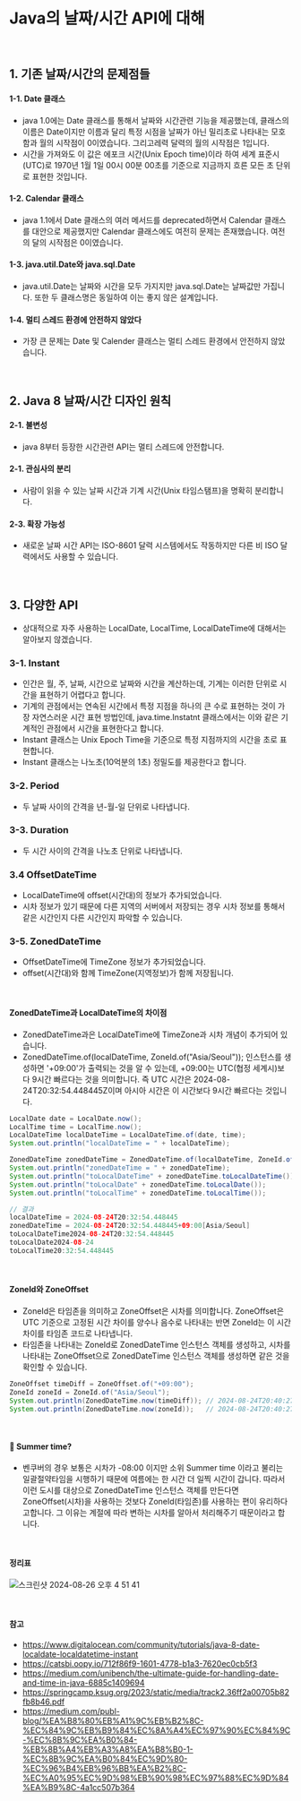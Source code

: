 # Java의 날짜/시간 API에 대해

<br>

## 1. 기존 날짜/시간의 문제점들

#### 1-1. Date 클래스

- java 1.0에는 Date 클래스를 통해서 날짜와 시간관련 기능을 제공했는데, 클래스의 이름은 Date이지만 이름과 달리 특정 시점을 날짜가 아닌 밀리초로 나타내는 모호함과 월의 시작점이 0이였습니다. 그리고레력 달력의 월의 시작점은 1입니다.
- 시간을 가져와도 이 값은 에포크 시간(Unix Epoch time)이라 하여 세계 표준시(UTC)로 1970년 1월 1일 00시 00분 00초를 기준으로 지금까지 흐른 모든 초 단위로 표현한 것입니다.

#### 1-2. Calendar 클래스

- java 1.1에서 Date 클래스의 여러 메서드를 deprecated하면서 Calendar 클래스를 대안으로 제공했지만 Calendar 클래스에도 여전히 문제는 존재했습니다. 여전의 달의 시작점은 0이였습니다.

#### 1-3. java.util.Date와 java.sql.Date

- java.util.Date는 날짜와 시간을 모두 가지지만 java.sql.Date는 날짜값만 가집니다. 또한 두 클래스명은 동일하여 이는 좋지 않은 설계입니다.

#### 1-4. 멀티 스레드 환경에 안전하지 않았다

- 가장 큰 문제는 Date 및 Calender 클래스는 멀티 스레드 환경에서 안전하지 않았습니다.

<br>

## 2. Java 8 날짜/시간 디자인 원칙

#### 2-1. 불변성

- java 8부터 등장한 시간관련 API는 멀티 스레드에 안전합니다.

#### 2-1. 관심사의 분리

- 사람이 읽을 수 있는 날짜 시간과 기계 시간(Unix 타임스탬프)을 명확히 분리합니다.

#### 2-3. 확장 가능성

- 새로운 날짜 시간 API는 ISO-8601 달력 시스템에서도 작동하지만 다른 비 ISO 달력에서도 사용할 수 있습니다.

<br>

## 3. 다양한 API

- 상대적으로 자주 사용하는 LocalDate, LocalTime, LocalDateTime에 대해서는 알아보지 않겠습니다.

### 3-1. Instant

- 인간은 월, 주, 날짜, 시간으로 날짜와 시간을 계산하는데, 기계는 이러한 단위로 시간을 표현하기 어렵다고 합니다.
- 기계의 관점에서는 연속된 시간에서 특정 지점을 하나의 큰 수로 표현하는 것이 가장 자연스러운 시간 표현 방법인데, java.time.Instatnt 클래스에서는 이와 같은 기계적인 관점에서 시간을 표현한다고 합니다.
- Instant 클래스는 Unix Epoch Time을 기준으로 특정 지점까지의 시간을 초로 표현합니다.
- Instant 클래스는 나노초(10억분의 1초) 정밀도를 제공한다고 합니다.

### 3-2. Period

- 두 날짜 사이의 간격을 년-월-일 단위로 나타냅니다.

### 3-3. Duration

- 두 시간 사이의 간격을 나노초 단위로 나타냅니다.

### 3.4 OffsetDateTime

- LocalDateTime에 offset(시간대)의 정보가 추가되었습니다.
- 시차 정보가 있기 때문에 다른 지역의 서버에서 저장되는 경우 시차 정보를 통해서 같은 시간인지 다른 시간인지 파악할 수 있습니다.

### 3-5. ZonedDateTime

- OffsetDateTime에 TimeZone 정보가 추가되었습니다.
- offset(시간대)와 함께 TimeZone(지역정보)가 함께 저장됩니다.

<br>

#### ZonedDateTime과 LocalDateTime의 차이점

- ZonedDateTime과은 LocalDateTime에 TimeZone과 시차 개념이 추가되어 있습니다.
- ZonedDateTime.of(localDateTime, ZoneId.of("Asia/Seoul")); 인스턴스를 생성하면 '+09:00'가 출력되는 것을 알 수 있는데, +09:00는 UTC(협정 세계시)보다 9시간 빠르다는 것을 의미합니다.
  즉 UTC 시간은 2024-08-24T20:32:54.448445Z이며 아시아 시간은 이 시간보다 9시간 빠르다는 것입니다.

```java
LocalDate date = LocalDate.now();
LocalTime time = LocalTime.now();
LocalDateTime localDateTime = LocalDateTime.of(date, time);
System.out.println("localDateTime = " + localDateTime);

ZonedDateTime zonedDateTime = ZonedDateTime.of(localDateTime, ZoneId.of("Asia/Seoul"));
System.out.println("zonedDateTime = " + zonedDateTime);
System.out.println("toLocalDateTime" + zonedDateTime.toLocalDateTime());
System.out.println("toLocalDate" + zonedDateTime.toLocalDate());
System.out.println("toLocalTime" + zonedDateTime.toLocalTime());

// 결과
localDateTime = 2024-08-24T20:32:54.448445
zonedDateTime = 2024-08-24T20:32:54.448445+09:00[Asia/Seoul]
toLocalDateTime2024-08-24T20:32:54.448445
toLocalDate2024-08-24
toLocalTime20:32:54.448445
```

<br>

#### ZoneId와 ZoneOffset

- ZoneId은 타임존을 의미하고 ZoneOffset은 시차를 의미합니다. ZoneOffset은 UTC 기준으로 고정된 시간 차이를 양수나 음수로 나타내는 반면 ZoneId는 이 시간 차이를 타임존 코드로 나타냅니다.
- 타임존을 나타내는 ZoneId로 ZonedDateTime 인스턴스 객체를 생성하고, 시차를 나타내는 ZoneOffset으로 ZonedDateTime 인스턴스 객체를 생성하면 같은 것을 확인할 수 있습니다.

```java
ZoneOffset timeDiff = ZoneOffset.of("+09:00");
ZoneId zoneId = ZoneId.of("Asia/Seoul");
System.out.println(ZonedDateTime.now(timeDiff)); // 2024-08-24T20:40:27.259195+09:00
System.out.println(ZonedDateTime.now(zoneId));   // 2024-08-24T20:40:27.259249+09:00[Asia/Seoul]
```

<br>

#### 🧐 Summer time?

- 벤쿠버의 경우 보통은 시차가 -08:00 이지만 소위 Summer time 이라고 불리는 일괄절약타임을 시행하기 때문에 여름에는 한 시간 더 일찍 시간이 갑니다. 따라서 이런 도시를 대상으로 ZonedDateTime 인스턴스 객체를 만든다면 ZoneOffset(시차)을 사용하는 것보다 ZoneId(타임존)를 사용하는 편이 유리하다고합니다.
  그 이유는 계절에 따라 변하는 시차를 알아서 처리해주기 때문이라고 합니다.

<br>

#### 정리표

![스크린샷 2024-08-26 오후 4 51 41](https://github.com/user-attachments/assets/358586b4-3740-4fce-84be-505d55b1ef19)

<br>

#### 참고

- https://www.digitalocean.com/community/tutorials/java-8-date-localdate-localdatetime-instant
- https://catsbi.oopy.io/712f86f9-1601-4778-b1a3-7620ec0cb5f3
- https://medium.com/unibench/the-ultimate-guide-for-handling-date-and-time-in-java-6885c1409694
- https://springcamp.ksug.org/2023/static/media/track2.36ff2a00705b82fb8b46.pdf
- https://medium.com/publ-blog/%EA%B8%80%EB%A1%9C%EB%B2%8C-%EC%84%9C%EB%B9%84%EC%8A%A4%EC%97%90%EC%84%9C-%EC%8B%9C%EA%B0%84-%EB%8B%A4%EB%A3%A8%EA%B8%B0-1-%EC%8B%9C%EA%B0%84%EC%9D%80-%EC%96%B4%EB%96%BB%EA%B2%8C-%EC%A0%95%EC%9D%98%EB%90%98%EC%97%88%EC%9D%84%EA%B9%8C-4a1cc507b364


